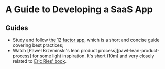 # A Guide to Developing a SaaS App

## Guides

* Study and follow [the 12 factor app][12-factor-app], which is a short and concise guide covering best practices;
* Watch [Pawel Brzeminski's lean product process][pawl-lean-product-process] for some light inspiration. It's short (10m) and very closely related to [Eric Ries' book][tlpp].

[12-factor-app]: https://12factor.net/
[pawel-lean-product-process]: https://www.youtube.com/watch?v=Ee6MlJ1ZRGE
[tlpp]: ../../dev/interactive-design/the-lean-product-playbook/README.md
